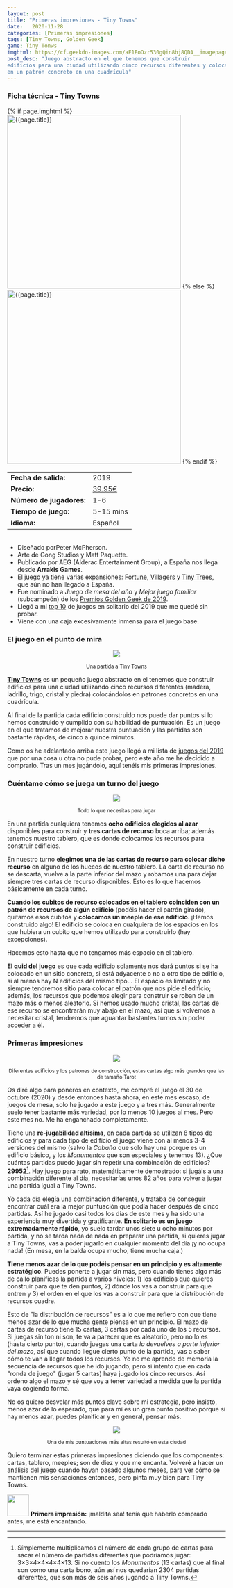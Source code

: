 ```yaml
---
layout: post
title: "Primeras impresiones - Tiny Towns"
date:   2020-11-28
categories: [Primeras impresiones]
tags: [Tiny Towns, Golden Geek]
game: Tiny Tonws
imghtml: https://cf.geekdo-images.com/aE1EoOzr530gQin8bj8QDA__imagepage/img/m9dEp_Ze7eUFxXMdlpjHFMuml5E=/fit-in/900x600/filters:no_upscale():strip_icc()/pic4460401.jpg
post_desc: "Juego abstracto en el que tenemos que construir 
edificios para una ciudad utilizando cinco recursos diferentes y colocándolos 
en un patrón concreto en una cuadrícula"
---
```


<div class="panel panel-warning">
    <div class="panel-heading">
        <h3 class="panel-title">Ficha técnica - Tiny Towns</h3>
    </div>
    <div class="panel-body">
        <div class="col-md-6 post-img">
	    {% if page.imghtml %}
            <img width="400" src="{{page.imghtml}}"
                alt="{{page.title}}">
            {% else %}
            <img width="400" src="{{site.baseurl}}/images/{{page.img}}"
                alt="{{page.title}}">
            {% endif %}
        </div>
        <div class="col-md-6">
        <table class="table table-striped table-hover">
            <tr><td class="text-left"><strong>Fecha de salida:</strong></td><td class="text-left">2019</td></tr>
            <tr><td class="text-left"><strong>Precio:</strong></td><td
    class="text-left"><a href="https://amzn.to/2YzrKSf">39.95€</a></td></tr>
            <tr><td class="text-left"><strong>Número de jugadores:</strong></td><td class="text-left">1-6</td></tr>
            <tr><td class="text-left"><strong>Tiempo de juego:</strong></td><td class="text-left">5-15 mins</td></tr>
            <tr><td class="text-left"><strong>Idioma:</strong></td><td
            class="text-left">Español</td></tr>
         </table>
        </div>
        <div class="col-md-12"></div>
        <div class="col-md-12">
         <ul>
             <br>
             <li>Diseñado porPeter McPherson.</li>
             <li>Arte de Gong Studios y Matt Paquette.</li>
             <li>Publicado por AEG (Alderac Entertainment Group), a España nos
             llega desde <strong>Arrakis Games</strong>.</li>
             <li>El juego ya tiene varias expansiones: <a
    href="https://boardgamegeek.com/boardgameexpansion/287576/tiny-towns-fortune">Fortune</a>,
    <a
    href="https://boardgamegeek.com/boardgameexpansion/311441/tiny-towns-villagers">Villagers</a>
    y <a
    href="https://boardgamegeek.com/boardgameexpansion/321679/tiny-towns-tiny-trees">Tiny
    Trees</a>, que aún no han llegado a España.</li> 
             <li>Fue nominado a <i>Juego de mesa del año</i> y <i>Mejor juego
             familiar</i> (subcampeón) de los <a
             href="{{site.baseurl}}/2020/04/30/noticias-golden-geek-awards-2019/">Premios
             Golden Geek de 2019</a>.</li>
             <li>Llegó a mi <a
    href="{{site.baseurl}}/2019/12/27/general-juegos-que-no-jugamos-en-2019/">top
    10</a> de juegos en solitario del 2019 que me quedé sin probar.</li>
        <li>Viene con una caja excesivamente inmensa para el juego base.</li>
         </ul>
         </div>
    </div>
</div>

### El juego en el punto de mira

<p align="center"><img src="https://live.staticflickr.com/65535/50656998897_4bb4f9da40_c.jpg"></p>
<p align="center"><small>Una partida a Tiny Towns</small></p>

**[Tiny Towns](https://boardgamegeek.com/boardgame/265736/tiny-towns)** es un
pequeño juego abstracto en el tenemos que construir edificios para una ciudad
utilizando cinco recursos diferentes (madera, ladrillo, trigo, cristal y
piedra) colocándolos en patrones concretos en una cuadrícula.

Al final de la partida cada edificio construido nos puede dar puntos si lo
hemos construido y cumplido con su habilidad de puntuación. Es un juego en el
que tratamos de mejorar nuestra puntuación y las partidas son bastante
rápidas, de cinco a quince minutos.

Como os he adelantado arriba este juego llegó a mi lista de [juegos del
2019]({{site.baseurl}}/2019/12/27/general-juegos-que-no-jugamos-en-2019/) que
por una cosa u otra no pude probar, pero este año me he decidido a
comprarlo. Tras un mes jugándolo, aquí tenéis mis primeras impresiones.

### Cuéntame cómo se juega un turno del juego

<p align="center"><img src="https://live.staticflickr.com/65535/50656998872_299de82b2c_c.jpg"></p>
<p align="center"><small>Todo lo que necesitas para jugar</small></p>

En una partida cualquiera tenemos **ocho edificios elegidos al azar**
disponibles para construir y **tres cartas de recurso** boca arriba; además
tenemos nuestro  tablero, que es donde colocamos los recursos para construir
edificios.

En nuestro turno **elegimos una de las cartas de recurso para colocar dicho
recurso** en alguno de los huecos de nuestro tablero. La carta de recurso no se
descarta, vuelve a la parte inferior del mazo y robamos una para dejar siempre
tres cartas de recurso disponibles. Esto es lo que hacemos básicamente en cada
turno.

**Cuando los cubitos de recurso colocados en el tablero coinciden con un
patrón de recursos de algún edificio** (podéis hacer el patrón girado),
quitamos esos cubitos y **colocamos un meeple de ese edificio**. ¡Hemos
construido algo! El edificio se coloca en cualquiera de los espacios en los que
hubiera un cubito que hemos utilizado para construirlo (hay excepciones).

Hacemos esto hasta que no tengamos más espacio en el tablero.

**El quid del juego** es que cada edificio solamente nos dará puntos si se ha
colocado en un sitio concreto, si está adyacente o no a otro tipo de
edificio, si al menos hay N edificios del mismo tipo... El espacio es
limitado y no siempre tendremos sitio para colocar el patrón que nos pide el
edificio; además, los recursos que podemos elegir para construir se roban de un
mazo más o menos aleatorio. Si hemos usado mucho cristal, las cartas de ese
recurso se encontrarán muy abajo en el mazo, así que si volvemos a necesitar
cristal, tendremos que aguantar bastantes turnos sin poder acceder a él.

### Primeras impresiones

<p align="center"><img src="https://live.staticflickr.com/65535/50656178053_eb17632930_c.jpg"></p>
<p align="center"><small>Diferentes edificios y los patrones de construcción,
estas cartas algo más grandes que las de tamaño Tarot</small></p>

Os diré algo para poneros en contexto, me compré el juego el 30 de octubre
(2020) y desde entonces hasta ahora, en este mes escaso, de juegos de mesa,
solo he jugado a este juego y a tres más. Generalmente suelo tener bastante más
variedad, por lo menos 10 juegos al mes. Pero este mes no. Me ha enganchado
completamente.

Tiene una **re-jugabilidad altísima**, en cada partida se utilizan 8 tipos de
edificios y para cada tipo de edificio el juego viene con al menos 3-4
versiones del mismo (salvo la *Cabaña* que solo hay una porque es un edificio
básico, y los *Monumentos* que son especiales y tenemos 13). ¿Que cuántas
partidas puedo jugar sin repetir una combinación de edificios?
**29952**[^1]. Hay juego para rato, matemáticamente demostrado: si jugáis a una
combinación diferente al día, necesitarías unos 82 años para volver a jugar una
partida igual a Tiny Towns.

Yo cada día elegía una combinación diferente, y trataba de conseguir encontrar
cuál era la mejor puntuación que podía hacer después de cinco partidas. Así he
jugado casi todos los días de este mes y ha sido una experiencia muy divertida
y gratificante. **En solitario es un juego extremadamente rápido**, yo suelo
tardar unos siete u ocho minutos por partida, y no se tarda nada de nada en
preparar una partida, si quieres jugar a Tiny Towns, vas a poder jugarlo en
cualquier momento del día ¡y no ocupa nada! (En mesa, en la balda ocupa mucho,
tiene mucha caja.)

**Tiene menos azar de lo que podéis pensar en un principio y es altamente
estratégico**. Puedes ponerte a jugar sin más, pero cuando tienes algo más de
callo planificas la partida a varios niveles: 1) los edificios que quieres
construir para que te den puntos, 2) dónde los vas a construir para que entren
y 3) el orden en el que los vas a construir para que la distribución de
recursos cuadre.

Esto de "la distribución de recursos" es a lo que me refiero con que tiene
menos azar de lo que mucha gente piensa en un principio. El mazo de cartas de
recurso tiene 15 cartas, 3 cartas por cada uno de los 5 recursos. Si juegas
sin ton ni son, te va a parecer que es aleatorio, pero no lo es (hasta cierto
punto), cuando juegas una carta *la devuelves a parte inferior del mazo*, así
que cuando llegue cierto punto de la partida, vas a saber cómo te van a llegar
todos los recursos. Yo no me aprendo de memoria la secuencia de recursos que he
ido jugando, pero si intento que en cada "ronda de juego" (jugar 5 cartas) haya
jugado los cinco recursos. Así ordeno algo el mazo y sé que voy a tener
variedad a medida que la partida vaya cogiendo forma.

No os quiero desvelar más puntos clave sobre mi estrategia, pero insisto, menos
azar de lo esperado, que para mí es un gran punto positivo porque si hay menos
azar, puedes planificar y en general, pensar más.

<p align="center"><img src="https://live.staticflickr.com/65535/50656998837_6faeeb842c_c.jpg"></p>
<p align="center"><small>Una de mis puntuaciones más altas resultó en esta ciudad</small></p>

Quiero terminar estas primeras impresiones diciendo que los componentes:
cartas, tablero, meeples; son de diez y que me encanta. Volveré a hacer un
análisis del juego cuando hayan pasado algunos meses, para ver cómo se
mantienen mis sensaciones entonces, pero pinta muy bien para Tiny Towns.

<img width="50" src="{{site.baseurl}}/images/eye.png"> **Primera impresión:**
¡maldita sea! tenía que haberlo comprado antes, me está encantando.

<hr>

[^1]: Símplemente multiplicamos el número de cada grupo de cartas para sacar
    el número de partidas diferentes que podríamos jugar: 3×3×4×4×4×4×13. Si
    no cuento los *Monumentos* (13 cartas) que al final son como una carta
    bono, aún así nos quedarían 2304 partidas diferentes, que son más de seis
    años jugando a Tiny Towns.
